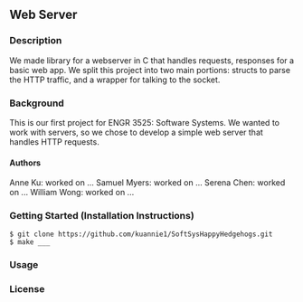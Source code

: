 ## Web Server

### Description

We made library for a webserver in C that handles requests, responses for a basic web app. We split this project into two main portions: structs to parse the HTTP traffic, and a wrapper for talking to the socket.

### Background
This is our first project for ENGR 3525: Software Systems. We wanted to work with servers, so we chose to develop a simple web server that handles HTTP requests. 

#### Authors
Anne Ku: worked on ...
Samuel Myers: worked on ...
Serena Chen: worked on ...
William Wong: worked on ...

### Getting Started (Installation Instructions)
	$ git clone https://github.com/kuannie1/SoftSysHappyHedgehogs.git
	$ make ___
### Usage

### License


<!-- ## Content we need to cover:

Big Idea/Abstract

The first thing someone should see when they land on your site is a quick and easily understandable explanation of what your project is all about.

Background

Provide context for your project by describing the broader space in which it is situated. This section will likely draw upon your annotated bibliography. You've already collected this knowledge and shown us you understand it, now frame it for an external audience.

Implementation

What specifically did you accomplish with this project? Within the context of the problem space, enumerate the potential options and explain why you chose what you did. Describe what makes it interesting/challenging, and how you overcame those challenges. Explain your implementation and design decisions with sufficient detail for a technical audience to understand it.

Results

Provide evidence demonstrating that what you built works. Though the details will be different for each project, screenshots and video are likely helpful. Include graphs or other data if appropriate.


Having trouble with Pages? Check out our [documentation](https://help.github.com/categories/github-pages-basics/) or [contact support](https://github.com/contact) and we’ll help you sort it out.
 -->